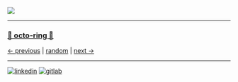![](https://komarev.com/ghpvc/?username=zacharyzollman&color=7086d5&label=views+since+2022.01.20)
<!--
**zacharyzollman/zacharyzollman** is a ✨ _special_ ✨ repository because its `README.md` (this file) appears on your GitHub profile.

Here are some ideas to get you started:

- 🔭 I’m currently working on ...
- 🌱 I’m currently learning ...
- 👯 I’m looking to collaborate on ...
- 🤔 I’m looking for help with ...
- 💬 Ask me about ...
- 📫 How to reach me: ...
- 😄 Pronouns: ...
- ⚡ Fun fact: ...
-->

---

### [🐙 octo-ring 💍](https://octo-ring.com/)
[← previous](https://octo-ring.com/p/zacharyzollman/prev) | [random](https://octo-ring.com/p/zacharyzollman/random) | [next →](https://octo-ring.com/p/zacharyzollman/next)

---

[![linkedin](https://img.shields.io/badge/linkedin-%230077B5.svg?&style=for-the-badge&logo=linkedin&logoColor=white)](https://www.linkedin.com/in/zacharyzollman/)
[![gitlab](https://img.shields.io/badge/gitlab-%230077B5.svg?&style=for-the-badge&logo=gitlab&logoColor=white)](https://gitlab.com/zacharyzollman/)

